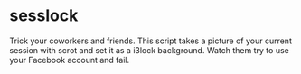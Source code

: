 # sesslock

Trick your coworkers and friends. This script takes a picture of your current session with scrot and set it as a i3lock background. Watch them try to use your Facebook account and fail.
